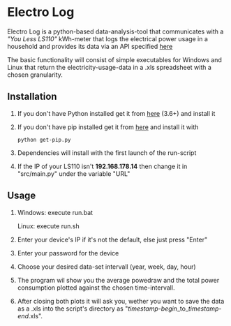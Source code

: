 # __Electro Log__

Electro Log is a python-based data-analysis-tool that communicates with a *"You Less LS110"* kWh-meter that logs the electrical power usage in a household and provides its data via an API specified [here](http://wiki.td-er.nl/index.php?title=YouLess)

The basic functionality will consist of simple executables for Windows and Linux that return the electricity-usage-data in a .xls spreadsheet with a chosen granularity.


## __Installation__

1. If you don't have Python installed get it from [here](https://www.python.org/downloads/) (3.6+) and install it
2. If you don't have pip installed get it from [here](https://bootstrap.pypa.io/get-pip.py) and install it with

    `python get-pip.py`
3. Dependencies will install with the first launch of the run-script

4. If the IP of your LS110 isn't __192.168.178.14__ then change it in "src/main.py" under the variable "URL"
   
## __Usage__

1. Windows: execute run.bat
   
   Linux:   execute run.sh
2. Enter your device's IP if it's not the default, else just press "Enter"
3. Enter your password for the device
4. Choose your desired data-set intervall (year, week, day, hour)
5. The program wil show you the average powedraw and the total power consumption plotted against the chosen time-intervall.
6. After closing both plots it will ask you, wether you want to save the data as a .xls into the script's directory as "_timestamp-begin_\_to\__timestamp-end_.xls".
